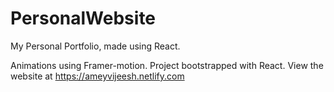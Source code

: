 # PersonalWebsite
My Personal Portfolio, made using React. 

Animations using Framer-motion. Project bootstrapped with React. 
View the website at https://ameyvijeesh.netlify.com
